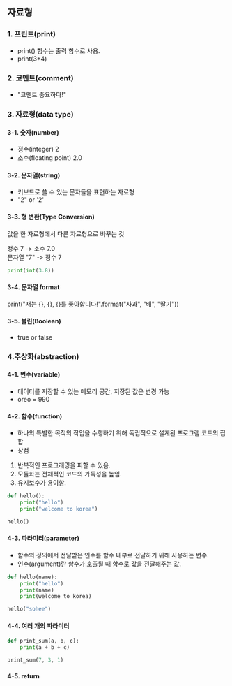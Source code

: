 ## 자료형  
### 1. 프린트(print)  
* print() 함수는 출력 함수로 사용.  
* print(3*4)  

### 2. 코멘트(comment)  
* "코멘트 중요하다!"  

### 3. 자료형(data type)  

#### 3-1. 숫자(number)  
* 정수(integer) 2  
* 소수(floating point) 2.0    

#### 3-2. 문자열(string)  
* 키보드로 쓸 수 있는 문자들을 표현하는 자료형  
* "2" or '2'  

#### 3-3. 형 변환(Type Conversion)   
값을 한 자료형에서 다른 자료형으로 바꾸는 것       

정수 7 -> 소수 7.0      
문자열 "7" -> 정수 7    
````python
print(int(3.8))  
````
#### 3-4. 문자열 format    
print("저는 {}, {}, {}를 좋아합니다!".format("사과", "배", "딸기"))


#### 3-5. 불린(Boolean)  
* true or false  

### 4.추상화(abstraction)   
#### 4-1. 변수(variable)  
* 데이터를 저장할 수 있는 메모리 공간, 저장된 값은 변경 가능  
* oreo = 990  

#### 4-2. 함수(function)  
* 하나의 특별한 목적의 작업을 수행하기 위해 독립적으로 설계된 프로그램 코드의 집합    
* 장점
1. 반복적인 프로그래밍을 피할 수 있음.  
2. 모듈화는 전체적인 코드의 가독성을 높임.  
3. 유지보수가 용이함.  
```python
def hello():
    print("hello")
    print("welcome to korea")

hello()
```

#### 4-3. 파라미터(parameter)  
* 함수의 정의에서 전달받은 인수를 함수 내부로 전달하기 위해 사용하는 변수.  
* 인수(argument)란 함수가 호출될 때 함수로 값을 전달해주는 값.  

```python
def hello(name):
    print("hello")
    print(name)
    print(welcome to korea)

hello("sohee")
```

#### 4-4. 여러 개의 파라미터  
```python
def print_sum(a, b, c):
    print(a + b + c)

print_sum(7, 3, 1)

```

#### 4-5. return


